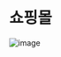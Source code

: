 # 쇼핑몰
![image](https://github.com/hwan06/shoppingmall/assets/114748934/7807144c-c394-4315-8a0d-e8a33897a935)
